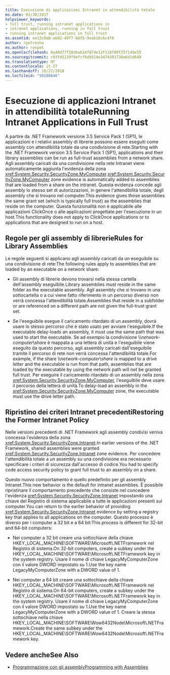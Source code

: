 ```yaml
---
title: Esecuzione di applicazioni Intranet in attendibilità totale
ms.date: 03/30/2017
helpviewer_keywords:
- full trust, running intranet applications in
- intranet applications, running in full trust
- running intranet applications in full trust
ms.assetid: ee13c0a8-ab02-49f7-b8fb-9eab16c6c4f0
author: rpetrusha
ms.author: ronpet
ms.openlocfilehash: 8a40d77f58d6a614f874e12f118f89f25f149e55
ms.sourcegitcommit: c93fd5139f9efcf6db514e3474301738a6d1d649
ms.translationtype: HT
ms.contentlocale: it-IT
ms.lasthandoff: 10/27/2018
ms.locfileid: "50180646"
---
```

# <a name="running-intranet-applications-in-full-trust"></a><span data-ttu-id="2ebf1-102">Esecuzione di applicazioni Intranet in attendibilità totale</span><span class="sxs-lookup"><span data-stu-id="2ebf1-102">Running Intranet Applications in Full Trust</span></span>
<span data-ttu-id="2ebf1-103">A partire da .NET Framework versione 3.5 Service Pack 1 (SP1), le applicazioni e i relativi assembly di librerie possono essere eseguiti come assembly con attendibilità totale da una condivisione di rete.</span><span class="sxs-lookup"><span data-stu-id="2ebf1-103">Starting with the .NET Framework version 3.5 Service Pack 1 (SP1), applications and their library assemblies can be run as full-trust assemblies from a network share.</span></span> <span data-ttu-id="2ebf1-104">Agli assembly caricati da una condivisione nella rete Intranet viene automaticamente aggiunta l'evidenza della zona <xref:System.Security.SecurityZone.MyComputer>.</span><span class="sxs-lookup"><span data-stu-id="2ebf1-104"><xref:System.Security.SecurityZone.MyComputer> zone evidence is automatically added to assemblies that are loaded from a share on the intranet.</span></span> <span data-ttu-id="2ebf1-105">Questa evidenza concede agli assembly lo stesso set di autorizzazioni, in genere l'attendibilità totale, degli assembly che si trovano nel computer.</span><span class="sxs-lookup"><span data-stu-id="2ebf1-105">This evidence gives those assemblies the same grant set (which is typically full trust) as the assemblies that reside on the computer.</span></span> <span data-ttu-id="2ebf1-106">Questa funzionalità non è applicabile alle applicazioni ClickOnce o alle applicazioni progettate per l'esecuzione in un host.</span><span class="sxs-lookup"><span data-stu-id="2ebf1-106">This functionality does not apply to ClickOnce applications or to applications that are designed to run on a host.</span></span>  
  
## <a name="rules-for-library-assemblies"></a><span data-ttu-id="2ebf1-107">Regole per gli assembly di librerie</span><span class="sxs-lookup"><span data-stu-id="2ebf1-107">Rules for Library Assemblies</span></span>  
 <span data-ttu-id="2ebf1-108">Le regole seguenti si applicano agli assembly caricati da un eseguibile su una condivisione di rete:</span><span class="sxs-lookup"><span data-stu-id="2ebf1-108">The following rules apply to assemblies that are loaded by an executable on a network share:</span></span>  
  
-   <span data-ttu-id="2ebf1-109">Gli assembly di librerie devono trovarsi nella stessa cartella dell'assembly eseguibile.</span><span class="sxs-lookup"><span data-stu-id="2ebf1-109">Library assemblies must reside in the same folder as the executable assembly.</span></span> <span data-ttu-id="2ebf1-110">Agli assembly che si trovano in una sottocartella o a cui viene fatto riferimento in un percorso diverso non verrà concessa l'attendibilità totale.</span><span class="sxs-lookup"><span data-stu-id="2ebf1-110">Assemblies that reside in a subfolder or are referenced on a different path are not given the full-trust grant set.</span></span>  
  
-   <span data-ttu-id="2ebf1-111">Se l'eseguibile esegue il caricamento ritardato di un assembly, dovrà usare lo stesso percorso che è stato usato per avviare l'eseguibile.</span><span class="sxs-lookup"><span data-stu-id="2ebf1-111">If the executable delay-loads an assembly, it must use the same path that was used to start the executable.</span></span> <span data-ttu-id="2ebf1-112">Se ad esempio la condivisione \\\\*network-computer*\\*share* è mappata a una lettera di unità e l'eseguibile viene eseguito da questo percorso, agli assembly caricati dall'eseguibile tramite il percorso di rete non verrà concessa l'attendibilità totale.</span><span class="sxs-lookup"><span data-stu-id="2ebf1-112">For example, if the share \\\\*network-computer*\\*share* is mapped to a drive letter and the executable is run from that path, assemblies that are loaded by the executable by using the network path will not be granted full trust.</span></span> <span data-ttu-id="2ebf1-113">Per eseguire il caricamento ritardato di un assembly nella zona <xref:System.Security.SecurityZone.MyComputer>, l'eseguibile deve usare il percorso della lettera di unità.</span><span class="sxs-lookup"><span data-stu-id="2ebf1-113">To delay-load an assembly in the <xref:System.Security.SecurityZone.MyComputer> zone, the executable must use the drive letter path.</span></span>  
  
## <a name="restoring-the-former-intranet-policy"></a><span data-ttu-id="2ebf1-114">Ripristino dei criteri Intranet precedenti</span><span class="sxs-lookup"><span data-stu-id="2ebf1-114">Restoring the Former Intranet Policy</span></span>  
 <span data-ttu-id="2ebf1-115">Nelle versioni precedenti di .NET Framework agli assembly condivisi veniva concessa l'evidenza della zona <xref:System.Security.SecurityZone.Intranet>.</span><span class="sxs-lookup"><span data-stu-id="2ebf1-115">In earlier versions of the .NET Framework, shared assemblies were granted <xref:System.Security.SecurityZone.Intranet> zone evidence.</span></span> <span data-ttu-id="2ebf1-116">Per concedere l'attendibilità totale a un assembly su una condivisione era necessario specificare i criteri di sicurezza dall'accesso di codice.</span><span class="sxs-lookup"><span data-stu-id="2ebf1-116">You had to specify code access security policy to grant full trust to an assembly on a share.</span></span>  
  
 <span data-ttu-id="2ebf1-117">Questo nuovo comportamento è quello predefinito per gli assembly Intranet.</span><span class="sxs-lookup"><span data-stu-id="2ebf1-117">This new behavior is the default for intranet assemblies.</span></span> <span data-ttu-id="2ebf1-118">È possibile ripristinare il comportamento precedente che consiste nel concedere l'evidenza <xref:System.Security.SecurityZone.Intranet> impostando una chiave del Registro di sistema applicabile a tutte le applicazioni presenti sul computer.</span><span class="sxs-lookup"><span data-stu-id="2ebf1-118">You can return to the earlier behavior of providing <xref:System.Security.SecurityZone.Intranet> evidence by setting a registry key that applies to all applications on the computer.</span></span> <span data-ttu-id="2ebf1-119">Questo processo è diverso per i computer a 32 bit e a 64 bit:</span><span class="sxs-lookup"><span data-stu-id="2ebf1-119">This process is different for 32-bit and 64-bit computers:</span></span>  
  
-   <span data-ttu-id="2ebf1-120">Nei computer a 32 bit creare una sottochiave della chiave HKEY_LOCAL_MACHINE\SOFTWARE\Microsoft\\.NETFramework nel Registro di sistema.</span><span class="sxs-lookup"><span data-stu-id="2ebf1-120">On 32-bit computers, create a subkey under the HKEY_LOCAL_MACHINE\SOFTWARE\Microsoft\\.NETFramework key in the system registry.</span></span> <span data-ttu-id="2ebf1-121">Usare il nome di chiave LegacyMyComputerZone con il valore DWORD impostato su 1.</span><span class="sxs-lookup"><span data-stu-id="2ebf1-121">Use the key name LegacyMyComputerZone with a DWORD value of 1.</span></span>  
  
-   <span data-ttu-id="2ebf1-122">Nei computer a 64 bit creare una sottochiave della chiave HKEY_LOCAL_MACHINE\SOFTWARE\Microsoft\\.NETFramework nel Registro di sistema.</span><span class="sxs-lookup"><span data-stu-id="2ebf1-122">On 64-bit computers, create a subkey under the HKEY_LOCAL_MACHINE\SOFTWARE\Microsoft\\.NETFramework key in the system registry.</span></span> <span data-ttu-id="2ebf1-123">Usare il nome di chiave LegacyMyComputerZone con il valore DWORD impostato su 1.</span><span class="sxs-lookup"><span data-stu-id="2ebf1-123">Use the key name LegacyMyComputerZone with a DWORD value of 1.</span></span> <span data-ttu-id="2ebf1-124">Creare la stessa sottochiave nella chiave HKEY_LOCAL_MACHINE\SOFTWARE\Wow6432Node\Microsoft\\.NETFramework.</span><span class="sxs-lookup"><span data-stu-id="2ebf1-124">Create the same subkey under the HKEY_LOCAL_MACHINE\SOFTWARE\Wow6432Node\Microsoft\\.NETFramework key.</span></span>  
  
## <a name="see-also"></a><span data-ttu-id="2ebf1-125">Vedere anche</span><span class="sxs-lookup"><span data-stu-id="2ebf1-125">See Also</span></span>  
- [<span data-ttu-id="2ebf1-126">Programmazione con gli assembly</span><span class="sxs-lookup"><span data-stu-id="2ebf1-126">Programming with Assemblies</span></span>](../../../docs/framework/app-domains/programming-with-assemblies.md)
